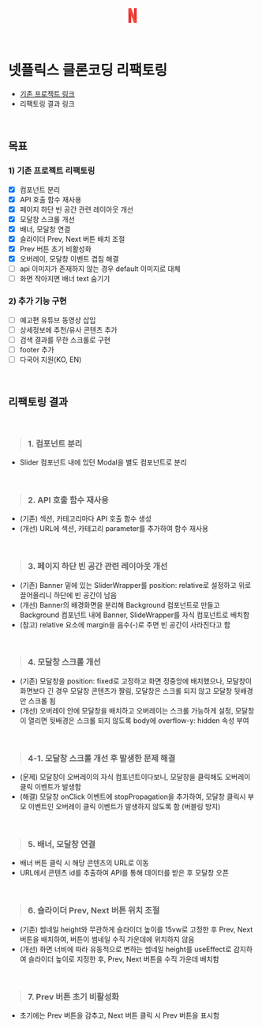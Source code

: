 <br>

<p align="center">
<img src="./public/assets/logo.png">
</p>

<br>

# 넷플릭스 클론코딩 리팩토링

- [기존 프로젝트 링크](https://rigood.github.io/netflix)
- 리팩토링 결과 링크

<br>

## 목표

### 1) 기존 프로젝트 리팩토링

- [x] 컴포넌트 분리
- [x] API 호출 함수 재사용
- [x] 페이지 하단 빈 공간 관련 레이아웃 개선
- [x] 모달창 스크롤 개선
- [x] 배너, 모달창 연결
- [x] 슬라이더 Prev, Next 버튼 배치 조절
- [x] Prev 버튼 초기 비활성화
- [x] 오버레이, 모달창 이벤트 겹침 해결
- [ ] api 이미지가 존재하지 않는 경우 default 이미지로 대체
- [ ] 화면 작아지면 배너 text 숨기기

### 2) 추가 기능 구현

- [ ] 예고편 유튜브 동영상 삽입
- [ ] 상세정보에 추천/유사 콘텐츠 추가
- [ ] 검색 결과를 무한 스크롤로 구현
- [ ] footer 추가
- [ ] 다국어 지원(KO, EN)

<br>

## 리팩토링 결과

<br>

> ### 1. 컴포넌트 분리

- Slider 컴포넌트 내에 있던 Modal을 별도 컴포넌트로 분리

<br>

> ### 2. API 호출 함수 재사용

- (기존) 섹션, 카테고리마다 API 호출 함수 생성
  <br>
- (개선) URL에 섹션, 카테고리 parameter를 추가하여 함수 재사용

<br>

> ### 3. 페이지 하단 빈 공간 관련 레이아웃 개선

- (기존) Banner 밑에 있는 SliderWrapper를 position: relative로 설정하고 위로 끌어올리니 하단에 빈 공간이 남음
  <br>
- (개선) Banner의 배경화면을 분리해 Background 컴포넌트로 만들고 Background 컴포넌트 내에 Banner, SlideWrapper를 자식 컴포넌트로 배치함
  <br>
- (참고) relative 요소에 margin을 음수(-)로 주면 빈 공간이 사라진다고 함

<br>

> ### 4. 모달창 스크롤 개선

- (기존) 모달창을 position: fixed로 고정하고 화면 정중앙에 배치했으나, 모달창이 화면보다 긴 경우 모달창 콘텐츠가 짤림, 모달창은 스크롤 되지 않고 모달창 뒷배경만 스크롤 됨
  <br>
- (개선) 오버레이 안에 모달창을 배치하고 오버레이는 스크롤 가능하게 설정, 모달창이 열리면 뒷배경은 스크롤 되지 않도록 body에 overflow-y: hidden 속성 부여

<br>

> ### 4-1. 모달창 스크롤 개선 후 발생한 문제 해결

- (문제) 모달창이 오버레이의 자식 컴포넌트이다보니, 모달창을 클릭해도 오버레이 클릭 이벤트가 발생함
  <br>
- (해결) 모달창 onClick 이벤트에 stopPropagation을 추가하여, 모달창 클릭시 부모 이벤트인 오버레이 클릭 이벤트가 발생하지 않도록 함 (버블링 방지)

<br>

> ### 5. 배너, 모달창 연결

- 배너 버튼 클릭 시 해당 콘텐츠의 URL로 이동
  <br>
- URL에서 콘텐츠 id를 추출하여 API를 통해 데이터를 받은 후 모달창 오픈

<br>

> ### 6. 슬라이더 Prev, Next 버튼 위치 조절

- (기존) 썸네일 height와 무관하게 슬라이더 높이를 15vw로 고정한 후 Prev, Next 버튼을 배치하여, 버튼이 썸네일 수직 가운데에 위치하지 않음
  <br>
- (개선) 화면 너비에 따라 유동적으로 변하는 썸네일 height를 useEffect로 감지하여 슬라이더 높이로 지정한 후, Prev, Next 버튼을 수직 가운데 배치함

<br>

> ### 7. Prev 버튼 초기 비활성화

- 초기에는 Prev 버튼을 감추고, Next 버튼 클릭 시 Prev 버튼을 표시함
